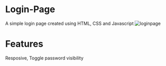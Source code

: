 # Login-Page
A simple login page created using HTML, CSS and Javascript
![loginpage](https://github.com/ajilkumar/Login-Page/assets/72295862/e0298b05-2854-4d6e-9ed1-b1fefdcb575a)

# Features
Resposive, Toggle password visibility
